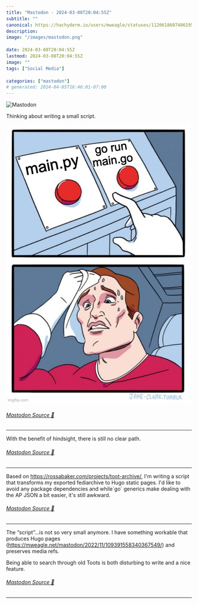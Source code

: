 ```yaml
---
title: "Mastodon - 2024-03-08T20:04:55Z"
subtitle: ""
canonical: https://hachyderm.io/users/mweagle/statuses/112061860748619598
description:
image: "/images/mastodon.png"

date: 2024-03-08T20:04:55Z
lastmod: 2024-03-08T20:04:55Z
image: ""
tags: ["Social Media"]

categories: ["mastodon"]
# generated: 2024-04-05T16:46:01-07:00
---
```

![Mastodon](/images/mastodon.png)

<p>Thinking about writing a small script.</p>

![The "two button" meme image. The left button label reads "main.py" and the right button label reads "go run main.go"](cbdcafe309ba7044.png)

###### [Mastodon Source 🐘](https://hachyderm.io/@mweagle/112061860748619598)

___

<p>With the benefit of hindsight, there is still no clear path.</p>


###### [Mastodon Source 🐘](https://hachyderm.io/@mweagle/112062696443356136)

___

<p>Based on <a href="https://rossabaker.com/projects/toot-archive/" target="_blank" rel="nofollow noopener noreferrer" translate="no"><span class="invisible">https://</span><span class="ellipsis">rossabaker.com/projects/toot-a</span><span class="invisible">rchive/</span></a>, I&#39;m writing a script that transforms my exported fediarchive to Hugo static pages. I&#39;d like to avoid any package dependencies and while`go` generics make dealing with the AP JSON a bit easier, it&#39;s still awkward.</p>


###### [Mastodon Source 🐘](https://hachyderm.io/@mweagle/112062710474169113)

___

<p>The “script”…is not so very small anymore. I have something workable that produces Hugo pages (<a href="https://mweagle.net/mastodon/2022/11/109391558340367549/" target="_blank" rel="nofollow noopener noreferrer" translate="no"><span class="invisible">https://</span><span class="ellipsis">mweagle.net/mastodon/2022/11/1</span><span class="invisible">09391558340367549/</span></a>) and preserves media refs. </p><p>Being able to search through old Toots is both disturbing to write and a nice feature.</p>


###### [Mastodon Source 🐘](https://hachyderm.io/@mweagle/112068467590333048)

___
